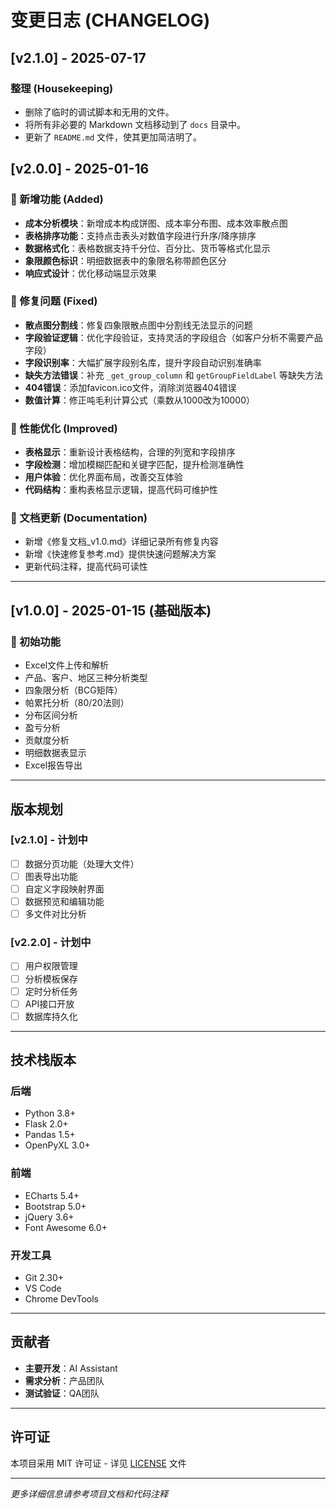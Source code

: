 # 变更日志 (CHANGELOG)

## [v2.1.0] - 2025-07-17

### 整理 (Housekeeping)
- 删除了临时的调试脚本和无用的文件。
- 将所有非必要的 Markdown 文档移动到了 `docs` 目录中。
- 更新了 `README.md` 文件，使其更加简洁明了。

## [v2.0.0] - 2025-01-16

### 🎉 新增功能 (Added)
- **成本分析模块**：新增成本构成饼图、成本率分布图、成本效率散点图
- **表格排序功能**：支持点击表头对数值字段进行升序/降序排序
- **数据格式化**：表格数据支持千分位、百分比、货币等格式化显示
- **象限颜色标识**：明细数据表中的象限名称带颜色区分
- **响应式设计**：优化移动端显示效果

### 🔧 修复问题 (Fixed)
- **散点图分割线**：修复四象限散点图中分割线无法显示的问题
- **字段验证逻辑**：优化字段验证，支持灵活的字段组合（如客户分析不需要产品字段）
- **字段识别率**：大幅扩展字段别名库，提升字段自动识别准确率
- **缺失方法错误**：补充 `_get_group_column` 和 `getGroupFieldLabel` 等缺失方法
- **404错误**：添加favicon.ico文件，消除浏览器404错误
- **数值计算**：修正吨毛利计算公式（乘数从1000改为10000）

### 🚀 性能优化 (Improved)
- **表格显示**：重新设计表格结构，合理的列宽和字段排序
- **字段检测**：增加模糊匹配和关键字匹配，提升检测准确性
- **用户体验**：优化界面布局，改善交互体验
- **代码结构**：重构表格显示逻辑，提高代码可维护性

### 📝 文档更新 (Documentation)
- 新增《修复文档_v1.0.md》详细记录所有修复内容
- 新增《快速修复参考.md》提供快速问题解决方案
- 更新代码注释，提高代码可读性

---

## [v1.0.0] - 2025-01-15 (基础版本)

### 🎉 初始功能
- Excel文件上传和解析
- 产品、客户、地区三种分析类型
- 四象限分析（BCG矩阵）
- 帕累托分析（80/20法则）
- 分布区间分析
- 盈亏分析
- 贡献度分析
- 明细数据表显示
- Excel报告导出

---

## 版本规划

### [v2.1.0] - 计划中
- [ ] 数据分页功能（处理大文件）
- [ ] 图表导出功能
- [ ] 自定义字段映射界面
- [ ] 数据预览和编辑功能
- [ ] 多文件对比分析

### [v2.2.0] - 计划中
- [ ] 用户权限管理
- [ ] 分析模板保存
- [ ] 定时分析任务
- [ ] API接口开放
- [ ] 数据库持久化

---

## 技术栈版本

### 后端
- Python 3.8+
- Flask 2.0+
- Pandas 1.5+
- OpenPyXL 3.0+

### 前端
- ECharts 5.4+
- Bootstrap 5.0+
- jQuery 3.6+
- Font Awesome 6.0+

### 开发工具
- Git 2.30+
- VS Code
- Chrome DevTools

---

## 贡献者

- **主要开发**：AI Assistant
- **需求分析**：产品团队
- **测试验证**：QA团队

---

## 许可证

本项目采用 MIT 许可证 - 详见 [LICENSE](LICENSE) 文件

---

*更多详细信息请参考项目文档和代码注释*